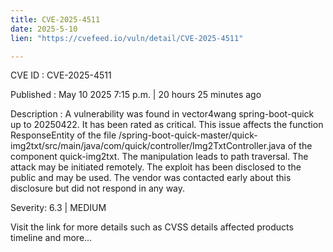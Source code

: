 ```yaml
---
title: CVE-2025-4511
date: 2025-5-10
lien: "https://cvefeed.io/vuln/detail/CVE-2025-4511"

---
```


CVE ID : CVE-2025-4511

Published :  May 10
2025
7:15 p.m. | 20 hours
25 minutes ago

Description : A vulnerability was found in vector4wang spring-boot-quick up to 20250422. It has been rated as critical. This issue affects the function ResponseEntity of the file /spring-boot-quick-master/quick-img2txt/src/main/java/com/quick/controller/Img2TxtController.java of the component quick-img2txt. The manipulation leads to path traversal. The attack may be initiated remotely. The exploit has been disclosed to the public and may be used. The vendor was contacted early about this disclosure but did not respond in any way.

Severity: 6.3 | MEDIUM

Visit the link for more details
such as CVSS details
affected products
timeline
and more...
